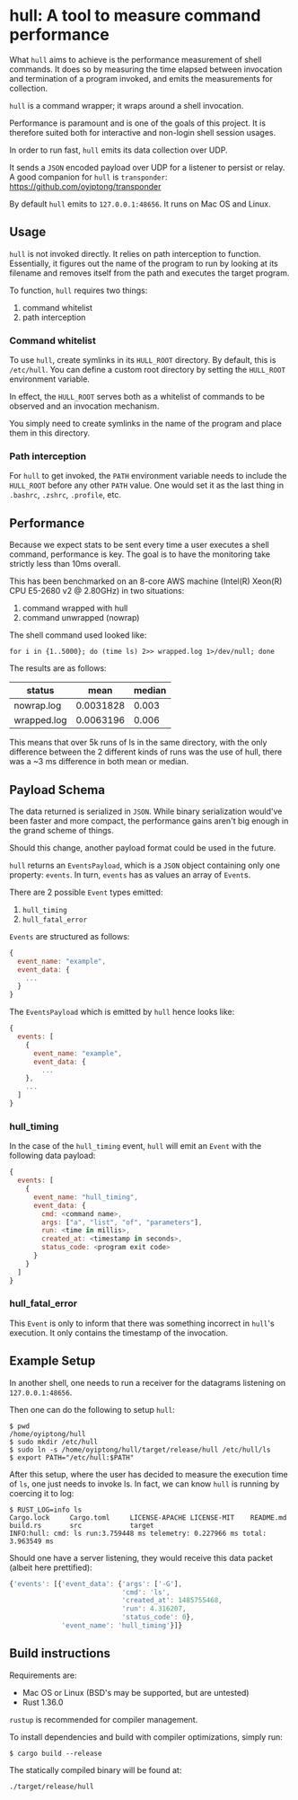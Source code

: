 # hull: A tool to measure command performance

What `hull` aims to achieve is the performance measurement of shell commands. It does so by measuring
the time elapsed between invocation and termination of a program invoked, and emits the measurements
for collection.

`hull` is a command wrapper; it wraps around a shell invocation.

Performance is paramount and is one of the goals of this project. It is therefore suited both for
interactive and non-login shell session usages.

In order to run fast, `hull` emits its data collection over UDP.

It sends a `JSON` encoded payload over UDP for a listener to persist or relay. A good companion
for `hull` is `transponder`: https://github.com/oyiptong/transponder

By default `hull` emits to `127.0.0.1:48656`. It runs on Mac OS and Linux.

## Usage

`hull` is not invoked directly. It relies on path interception to function. Essentially, it figures
out the name of the program to run by looking at its filename and removes itself from the path and
executes the target program.

To function, `hull` requires two things:

1. command whitelist
2. path interception

### Command whitelist

To use `hull`, create symlinks in its `HULL_ROOT` directory. By default, this is `/etc/hull`.
You can define a custom root directory by setting the `HULL_ROOT` environment variable.

In effect, the `HULL_ROOT` serves both as a whitelist of commands to be observed and an invocation
mechanism.

You simply need to create symlinks in the name of the program and place them in this directory.

### Path interception

For `hull` to get invoked, the `PATH` environment variable needs to include the `HULL_ROOT` before
any other `PATH` value. One would set it as the last thing in `.bashrc`, `.zshrc`, `.profile`, etc.

## Performance

Because we expect stats to be sent every time a user executes a shell command, performance is key.
The goal is to have the monitoring take strictly less than 10ms overall.

This has been benchmarked on an 8-core AWS machine (Intel(R) Xeon(R) CPU E5-2680 v2 @ 2.80GHz)
in two situations:

1. command wrapped with hull
2. command unwrapped (nowrap)

The shell command used looked like:

```
for i in {1..5000}; do (time ls) 2>> wrapped.log 1>/dev/null; done
```

The results are as follows:

|   status    |   mean    | median |
| ----------- | --------  | ------ |
| nowrap.log  | 0.0031828 |  0.003 |
| wrapped.log | 0.0063196 |  0.006 |

This means that over 5k runs of ls in the same directory, with the only difference between the 2 different kinds of runs was the use of hull, there was a ~3 ms difference in both mean or median.

## Payload Schema

The data returned is serialized in `JSON`. While binary serialization would've been faster and more
compact, the performance gains aren't big enough in the grand scheme of things.

Should this change, another payload format could be used in the future.

`hull` returns an `EventsPayload`, which is a `JSON` object containing only one property: `events`.
In turn, `events` has as values an array of `Event`s.

There are 2 possible `Event` types emitted:

1. `hull_timing`
2. `hull_fatal_error`

`Events` are structured as follows:

```js
{
  event_name: "example",
  event_data: {
    ...
  }
}
```

The `EventsPayload` which is emitted by `hull` hence looks like:

```js
{
  events: [
    {
      event_name: "example",
      event_data: {
        ...
    },
    ...
  ]
}
```

### hull_timing

In the case of the `hull_timing` event, `hull` will emit an `Event` with the following data payload:

```js
{
  events: [
    {
      event_name: "hull_timing",
      event_data: {
        cmd: <command name>,
        args: ["a", "list", "of", "parameters"],
        run: <time in millis>,
        created_at: <timestamp in seconds>,
        status_code: <program exit code>
      }
    }
  ]
}
```

### hull_fatal_error 

This `Event` is only to inform that there was something incorrect in `hull`'s execution. It only
contains the timestamp of the invocation.

## Example Setup

In another shell, one needs to run a receiver for the datagrams listening on `127.0.0.1:48656`.

Then one can do the following to setup `hull`:

```
$ pwd
/home/oyiptong/hull
$ sudo mkdir /etc/hull
$ sudo ln -s /home/oyiptong/hull/target/release/hull /etc/hull/ls
$ export PATH="/etc/hull:$PATH"
```

After this setup, where the user has decided to measure the execution time of `ls`, one just needs
to invoke ls. In fact, we can know `hull` is running by coercing it to log:

```
$ RUST_LOG=info ls
Cargo.lock     Cargo.toml     LICENSE-APACHE LICENSE-MIT    README.md      build.rs       src            target
INFO:hull: cmd: ls run:3.759448 ms telemetry: 0.227966 ms total: 3.963549 ms
```

Should one have a server listening, they would receive this data packet (albeit here prettified):

```js
{'events': [{'event_data': {'args': ['-G'],
                            'cmd': 'ls',
                            'created_at': 1485755468,
                            'run': 4.316207,
                            'status_code': 0},
             'event_name': 'hull_timing'}]}
```

## Build instructions

Requirements are:
* Mac OS or Linux (BSD's may be supported, but are untested)
* Rust 1.36.0

`rustup` is recommended for compiler management.

To install dependencies and build with compiler optimizations, simply run:

```
$ cargo build --release
```

The statically compiled binary will be found at:

```
./target/release/hull
```
